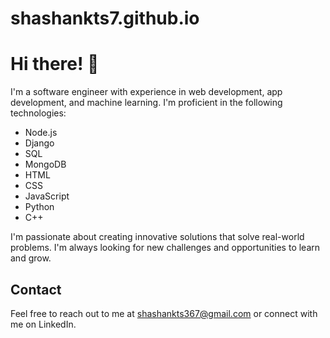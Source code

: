 # shashankts7.github.io
# Hi there! 👋

I'm a software engineer with experience in web development, app development, and machine learning. I'm proficient in the following technologies:

- Node.js
- Django
- SQL
- MongoDB
- HTML
- CSS
- JavaScript
- Python
- C++

I'm passionate about creating innovative solutions that solve real-world problems. I'm always looking for new challenges and opportunities to learn and grow.

## Contact

Feel free to reach out to me at shashankts367@gmail.com or connect with me on LinkedIn.
